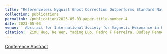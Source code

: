 ```yaml
---
title: "Referenceless Nyquist Ghost Correction Outperforms Standard Navigator Based Method and Improves Efficiency of in vivo DT-CMR"
collection: publications
permalink: /publication/2023-05-03-paper-title-number-4
date: 2023-05-03
venue: ' Abstract for International Society for Magnetic Resonance in Medicine 2023'
citation:  Zimu Huo, Ke Wen, Yaqing Luo, Pedro F Ferreira, Dudley Pennell, Andrew D Scott, Sonia Nielles-Vallespin
---
```



[Conference Abstract](https://submissions.mirasmart.com/ISMRM2023/Itinerary/PresentationDetail.aspx?evdid=3905)
